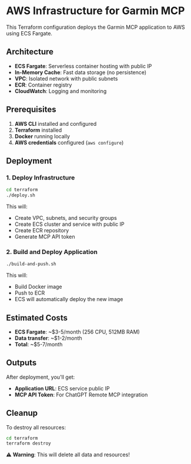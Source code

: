 # AWS Infrastructure for Garmin MCP

This Terraform configuration deploys the Garmin MCP application to AWS using ECS Fargate.

## Architecture

- **ECS Fargate**: Serverless container hosting with public IP
- **In-Memory Cache**: Fast data storage (no persistence)
- **VPC**: Isolated network with public subnets
- **ECR**: Container registry
- **CloudWatch**: Logging and monitoring

## Prerequisites

1. **AWS CLI** installed and configured
2. **Terraform** installed
3. **Docker** running locally
4. **AWS credentials** configured (`aws configure`)

## Deployment

### 1. Deploy Infrastructure

```bash
cd terraform
./deploy.sh
```

This will:
- Create VPC, subnets, and security groups
- Create ECS cluster and service with public IP
- Create ECR repository
- Generate MCP API token

### 2. Build and Deploy Application

```bash
./build-and-push.sh
```

This will:
- Build Docker image
- Push to ECR
- ECS will automatically deploy the new image

## Estimated Costs

- **ECS Fargate**: ~$3-5/month (256 CPU, 512MB RAM)
- **Data transfer**: ~$1-2/month
- **Total**: ~$5-7/month

## Outputs

After deployment, you'll get:
- **Application URL**: ECS service public IP
- **MCP API Token**: For ChatGPT Remote MCP integration

## Cleanup

To destroy all resources:

```bash
cd terraform
terraform destroy
```

⚠️ **Warning**: This will delete all data and resources!
